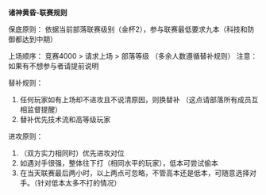 **诸神黄昏-联赛规则**

保底原则：
依据当前部落联赛级别（金杯2），参与联赛最低要求九本（科技和防御都达到中期）

上场顺序：
竞赛4000 > 请求上场 > 部落等级
（多余人数遵循替补规则）
注意：如果有不想参与者请提前说明

替补规则：
1. 任何玩家如有上场却不进攻且不说清原因，则换替补
（这点请部落所有成员互相监督提醒）
2. 替补优先技术流和高等级玩家

进攻原则：
1. （双方实力相同时）优先进攻对位
2. 如遇对手很强，整体往下打（相同水平的玩家），低本可尝试偷本
3. 在当天联赛最后两小时，以上两点可忽略，不管高本还是低本，可随意选择对手。（针对低本太多不打的情况）
